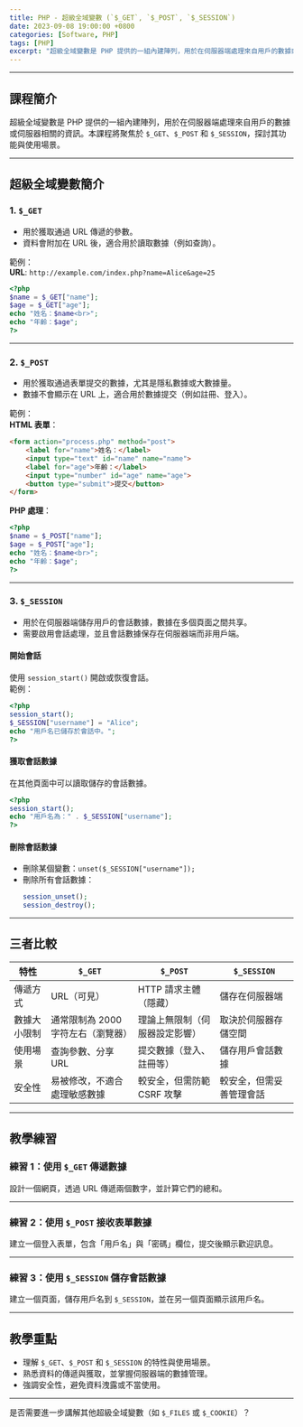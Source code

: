 ```yaml
---
title: PHP - 超級全域變數 (`$_GET`, `$_POST`, `$_SESSION`)  
date: 2023-09-08 19:00:00 +0800
categories: [Software, PHP]
tags: [PHP] 
excerpt: "超級全域變數是 PHP 提供的一組內建陣列，用於在伺服器端處理來自用戶的數據或伺服器相關的資訊。本課程將聚焦於 `$_GET`、`$_POST` 和 `$_SESSION`，探討其功能與使用場景。"
---
```


---

## 課程簡介  
超級全域變數是 PHP 提供的一組內建陣列，用於在伺服器端處理來自用戶的數據或伺服器相關的資訊。本課程將聚焦於 `$_GET`、`$_POST` 和 `$_SESSION`，探討其功能與使用場景。

---

## 超級全域變數簡介  

### 1. `$_GET`  
- 用於獲取通過 URL 傳遞的參數。  
- 資料會附加在 URL 後，適合用於讀取數據（例如查詢）。  

範例：  
**URL**: `http://example.com/index.php?name=Alice&age=25`  
```php
<?php
$name = $_GET["name"];
$age = $_GET["age"];
echo "姓名：$name<br>";
echo "年齡：$age";
?>
```

---

### 2. `$_POST`  
- 用於獲取通過表單提交的數據，尤其是隱私數據或大數據量。  
- 數據不會顯示在 URL 上，適合用於數據提交（例如註冊、登入）。  

範例：  
**HTML 表單**：  
```html
<form action="process.php" method="post">
    <label for="name">姓名：</label>
    <input type="text" id="name" name="name">
    <label for="age">年齡：</label>
    <input type="number" id="age" name="age">
    <button type="submit">提交</button>
</form>
```

**PHP 處理**：  
```php
<?php
$name = $_POST["name"];
$age = $_POST["age"];
echo "姓名：$name<br>";
echo "年齡：$age";
?>
```

---

### 3. `$_SESSION`  
- 用於在伺服器端儲存用戶的會話數據，數據在多個頁面之間共享。  
- 需要啟用會話處理，並且會話數據保存在伺服器端而非用戶端。  

#### 開始會話  
使用 `session_start()` 開啟或恢復會話。  
範例：  
```php
<?php
session_start();
$_SESSION["username"] = "Alice";
echo "用戶名已儲存於會話中。";
?>
```

#### 獲取會話數據  
在其他頁面中可以讀取儲存的會話數據。  
```php
<?php
session_start();
echo "用戶名為：" . $_SESSION["username"];
?>
```

#### 刪除會話數據  
- 刪除某個變數：`unset($_SESSION["username"]);`  
- 刪除所有會話數據：  
  ```php
  session_unset();
  session_destroy();
  ```

---

## 三者比較  

| 特性            | `$_GET`                            | `$_POST`                             | `$_SESSION`                      |
|------------------|------------------------------------|--------------------------------------|----------------------------------|
| 傳遞方式        | URL（可見）                        | HTTP 請求主體（隱藏）                | 儲存在伺服器端                   |
| 數據大小限制    | 通常限制為 2000 字符左右（瀏覽器） | 理論上無限制（伺服器設定影響）       | 取決於伺服器存儲空間             |
| 使用場景        | 查詢參數、分享 URL                | 提交數據（登入、註冊等）             | 儲存用戶會話數據                 |
| 安全性          | 易被修改，不適合處理敏感數據       | 較安全，但需防範 CSRF 攻擊           | 較安全，但需妥善管理會話         |

---

## 教學練習  

### 練習 1：使用 `$_GET` 傳遞數據  
設計一個網頁，透過 URL 傳遞兩個數字，並計算它們的總和。

---

### 練習 2：使用 `$_POST` 接收表單數據  
建立一個登入表單，包含「用戶名」與「密碼」欄位，提交後顯示歡迎訊息。

---

### 練習 3：使用 `$_SESSION` 儲存會話數據  
建立一個頁面，儲存用戶名到 `$_SESSION`，並在另一個頁面顯示該用戶名。

---

## 教學重點  
- 理解 `$_GET`、`$_POST` 和 `$_SESSION` 的特性與使用場景。  
- 熟悉資料的傳遞與獲取，並掌握伺服器端的數據管理。  
- 強調安全性，避免資料洩露或不當使用。  

---

是否需要進一步講解其他超級全域變數（如 `$_FILES` 或 `$_COOKIE`）？
